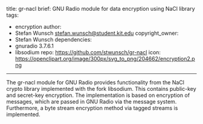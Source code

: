 title: gr-nacl
brief: GNU Radio module for data encryption using NaCl library
tags:
  - encryption
author:
  - Stefan Wunsch <stefan.wunsch@student.kit.edu>
copyright_owner:
  - Stefan Wunsch
dependencies:
  - gnuradio 3.7.6.1
  - libsodium
repo: https://github.com/stwunsch/gr-nacl
icon: https://openclipart.org/image/300px/svg_to_png/204662/encryption2.png
---

The gr-nacl module for GNU Radio provides functionality from the NaCl crypto library implemented with the fork libsodium. This contains public-key and secret-key encryption. The implementation is based on encryption of messages, which are passed in GNU Radio via the message system. Furthermore, a byte stream encryption method via tagged streams is implemented.
